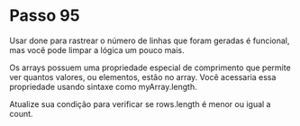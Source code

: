 # Passo 95

Usar done para rastrear o número de linhas que foram geradas é funcional, mas você pode limpar a lógica um pouco mais.

Os arrays possuem uma propriedade especial de comprimento que permite ver quantos valores, ou elementos, estão no array. Você acessaria essa propriedade usando sintaxe como myArray.length.

Atualize sua condição para verificar se rows.length é menor ou igual a count.